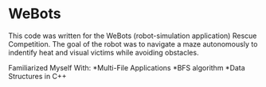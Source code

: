 # WeBots

This code was written for the WeBots (robot-simulation application) Rescue Competition. The goal of the robot was to navigate a maze autonomously to indentify heat and visual victims while avoiding obstacles. 

Familiarized Myself With: 
*Multi-File Applications 
*BFS algorithm 
*Data Structures in C++ 
